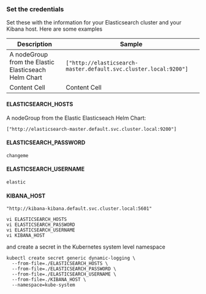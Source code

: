### Set the credentials
Set these with the information for your Elasticsearch cluster and your Kibana host.  Here are some examples

  Description   | Sample
  ------------- | -------------
  A nodeGroup from the Elastic Elasticseach Helm Chart | ``` ["http://elasticsearch-master.default.svc.cluster.local:9200"] ```
  Content Cell  | Content Cell

#### ELASTICSEARCH_HOSTS
A nodeGroup from the Elastic Elasticseach Helm Chart:

```
["http://elasticsearch-master.default.svc.cluster.local:9200"]
```

#### ELASTICSEARCH_PASSWORD

```
changeme
```

#### ELASTICSEARCH_USERNAME

```
elastic
```

#### KIBANA_HOST

```
"http://kibana-kibana.default.svc.cluster.local:5601"
```

```
vi ELASTICSEARCH_HOSTS
vi ELASTICSEARCH_PASSWORD
vi ELASTICSEARCH_USERNAME
vi KIBANA_HOST
```
and create a secret in the Kubernetes system level namespace

```
kubectl create secret generic dynamic-logging \
  --from-file=./ELASTICSEARCH_HOSTS \
  --from-file=./ELASTICSEARCH_PASSWORD \
  --from-file=./ELASTICSEARCH_USERNAME \
  --from-file=./KIBANA_HOST \
  --namespace=kube-system
```

